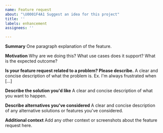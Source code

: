 ```yaml
---
name: Feature request
about: "\U0001F4A1 Suggest an idea for this project"
title: ''
labels: enhancement
assignees: ''

---
```


**Summary**
One paragraph explanation of the feature.

**Motivation**
Why are we doing this? What use cases does it support? What is the expected outcome?

**Is your feature request related to a problem? Please describe.**
A clear and concise description of what the problem is. Ex. I'm always frustrated when [...]

**Describe the solution you'd like**
A clear and concise description of what you want to happen.

**Describe alternatives you've considered**
A clear and concise description of any alternative solutions or features you've considered.

**Additional context**
Add any other context or screenshots about the feature request here.
